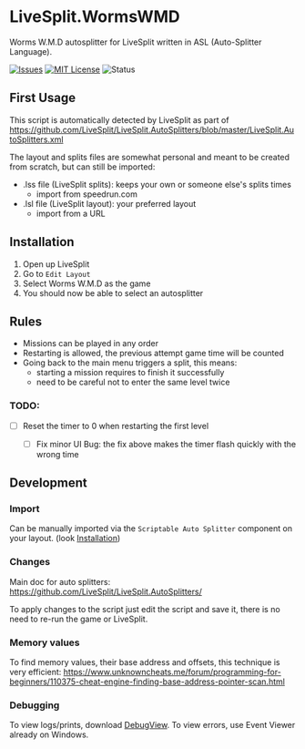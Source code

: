 # LiveSplit.WormsWMD
Worms W.M.D autosplitter for LiveSplit written in ASL (Auto-Splitter Language).

<!-- PROJECT SHIELDS -->
[![Issues][issues-shield]][issues-url]
[![MIT License][license-shield]][license-url]
![Status](https://img.shields.io/badge/status-beta-blue)

## First Usage

This script is automatically detected by LiveSplit as part of https://github.com/LiveSplit/LiveSplit.AutoSplitters/blob/master/LiveSplit.AutoSplitters.xml

The layout and splits files are somewhat personal and meant to be created from scratch, but can still be imported:
 - .lss file (LiveSplit splits): keeps your own or someone else's splits times
    - import from speedrun.com
 - .lsl file (LiveSplit layout): your preferred layout
    - import from a URL

## Installation
  1. Open up LiveSplit
  2. Go to `Edit Layout` 
  3. Select Worms W.M.D as the game
  4. You should now be able to select an autosplitter

## Rules

- Missions can be played in any order
- Restarting is allowed, the previous attempt game time will be counted
- Going back to the main menu triggers a split, this means:
  - starting a mission requires to finish it successfully
  - need to be careful not to enter the same level twice

### TODO:
- [ ] Reset the timer to 0 when restarting the first level
  - [ ] Fix minor UI Bug: the fix above makes the timer flash quickly with the wrong time


## Development

### Import

Can be manually imported via the `Scriptable Auto Splitter` component on your layout. (look [Installation](#installation))

### Changes

Main doc for auto splitters: https://github.com/LiveSplit/LiveSplit.AutoSplitters/

To apply changes to the script just edit the script and save it, there is no need to re-run the game or LiveSplit.

### Memory values

To find memory values, their base address and offsets, this technique is very efficient: https://www.unknowncheats.me/forum/programming-for-beginners/110375-cheat-engine-finding-base-address-pointer-scan.html

### Debugging

To view logs/prints, download [DebugView](https://learn.microsoft.com/en-us/sysinternals/downloads/debugview).
To view errors, use Event Viewer already on Windows.


<!-- VARIABLES -->
[issues-shield]: https://img.shields.io/github/issues/stephanebruckert/LiveSplit.WormsWMD.svg
[issues-url]: https://github.com/stephanebruckert/LiveSplit.WormsWMD/issues
[license-shield]: https://img.shields.io/github/license/stephanebruckert/LiveSplit.WormsWMD
[license-url]: https://github.com/stephanebruckert/LiveSplit.WormsWMD/blob/master/LICENSE

